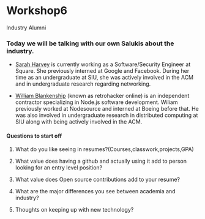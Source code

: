 # Workshop6
Industry Alumni

### Today we will be talking with our own Salukis about the industry.

- [Sarah Harvey](https://www.shh.sh/) is currently working as a Software/Security Engineer at Square. She previously interned at Google and Facebook. During her time as an undergraduate at SIU, she was actively involved in the ACM and in undergraduate research regarding networking.

- [William Blankenship](http://will.blankenship.io/) (known as retrohacker online) is an independent contractor specializing in Node.js software development. Wiliam previously worked at Nodesource and interned at Boeing before that. He was also involved in undergraduate research in distributed computing at SIU along with being actively involved in the ACM.


#### Questions to start off

1. What do you like seeing in resumes?(Courses,classwork,projects,GPA)

2. What value does having a github and actually using it add to person looking for an entry level position?

3. What value does Open source contributions add to your resume?

4. What are the major differences you see between academia and industry? 

5. Thoughts on keeping up with new technology?



